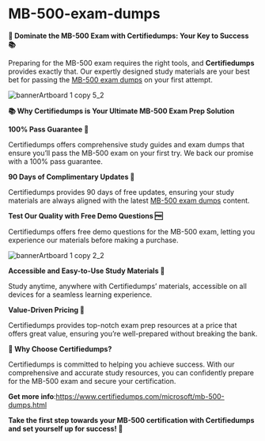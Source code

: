 # MB-500-exam-dumps
**🚀 Dominate the MB-500 Exam with Certifiedumps: Your Key to Success 📚**

Preparing for the MB-500 exam requires the right tools, and **Certifiedumps** provides exactly that. Our expertly designed study materials are your best bet for passing the [MB-500 exam dumps](https://www.certifiedumps.com/microsoft/mb-500-dumps.html) on your first attempt.

![bannerArtboard 1 copy 5_2](https://github.com/user-attachments/assets/4131caab-b07e-4699-8250-784da8df1958)

**📚 Why Certifiedumps is Your Ultimate MB-500 Exam Prep Solution**

**100% Pass Guarantee 🎯**

Certifiedumps offers comprehensive study guides and exam dumps that ensure you’ll pass the MB-500 exam on your first try. We back our promise with a 100% pass guarantee.

**90 Days of Complimentary Updates 🔄**

Certifiedumps provides 90 days of free updates, ensuring your study materials are always aligned with the latest [MB-500 exam dumps](https://www.certifiedumps.com/microsoft/mb-500-dumps.html) content.

**Test Our Quality with Free Demo Questions 🆓**

Certifiedumps offers free demo questions for the MB-500 exam, letting you experience our materials before making a purchase.

![bannerArtboard 1 copy 2_2](https://github.com/user-attachments/assets/6c9dc9cc-a837-42ae-94c2-de95782406cd)

**Accessible and Easy-to-Use Study Materials 📱**

Study anytime, anywhere with Certifiedumps’ materials, accessible on all devices for a seamless learning experience.

**Value-Driven Pricing 💸**

Certifiedumps provides top-notch exam prep resources at a price that offers great value, ensuring you’re well-prepared without breaking the bank.

**🌟 Why Choose Certifiedumps?**

Certifiedumps is committed to helping you achieve success. With our comprehensive and accurate study resources, you can confidently prepare for the MB-500 exam and secure your certification.

**Get more info**:https://www.certifiedumps.com/microsoft/mb-500-dumps.html

**Take the first step towards your MB-500 certification with Certifiedumps and set yourself up for success! 🚀**


